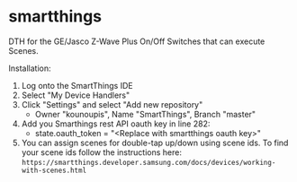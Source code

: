 # smartthings
DTH for the GE/Jasco Z-Wave Plus On/Off Switches that can execute Scenes.

Installation:
1. Log onto the SmartThings IDE
2. Select "My Device Handlers"
3. Click "Settings" and select "Add new repository"
    - Owner "kounoupis", Name "SmartThings", Branch "master"
4. Add you Smarthings rest API oauth key in line 282:
    - state.oauth_token = "\<Replace with smartthings oauth key\>"
5. You can assign scenes for double-tap up/down using scene ids. To find your scene ids follow the instructions here:
  `https://smartthings.developer.samsung.com/docs/devices/working-with-scenes.html`

